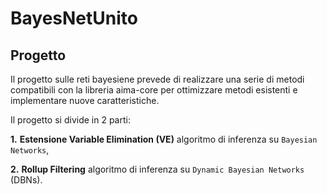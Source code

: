 # BayesNetUnito
## Progetto

Il progetto sulle reti bayesiene prevede di realizzare una serie di metodi compatibili con la libreria aima-core per ottimizzare metodi esistenti e implementare nuove caratteristiche. 

Il progetto si divide in 2 parti: 

   **1.** **Estensione Variable Elimination (VE)** algoritmo di inferenza su `Bayesian Networks`,

   **2.** **Rollup Filtering**  algoritmo di inferenza su `Dynamic Bayesian Networks` (DBNs).
